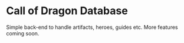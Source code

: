 # Call of Dragon Database

Simple back-end to handle artifacts, heroes, guides etc.
More features coming soon.